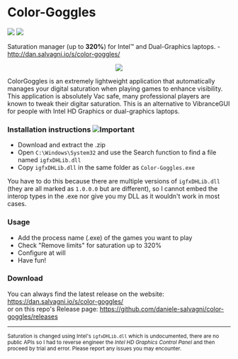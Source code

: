 # Color-Goggles

![](https://img.shields.io/badge/requires-igfxDHLib.dll-ff69b4.svg) ![](https://img.shields.io/badge/saturation-+320%25-green.svg) 

Saturation manager (up to **320%**) for Intel™ and Dual-Graphics laptops. - http://dan.salvagni.io/s/color-goggles/  


<p align="center">
<img src="https://user-images.githubusercontent.com/6751621/34745778-e9e03b98-f591-11e7-98e8-0c47e67e45f6.png">
</p>

ColorGoggles is an extremely lightweight application that automatically manages your digital saturation when playing games to enhance visibility.
This application is absolutely Vac safe, many professional players are known to tweak their digitar saturation.
This is an alternative to VibranceGUI for people with Intel HD Graphics or dual-graphics laptops.

### Installation instructions ![Important](https://user-images.githubusercontent.com/6751621/33405314-0f6189ca-d568-11e7-966c-d4e0d89d6f50.png)

- Download and extract the .zip
- Open `C:\Windows\System32` and use the Search function to find a file named `igfxDHLib.dll`
- Copy `igfxDHLib.dll` in the same folder as `Color-Goggles.exe`

You have to do this because there are multiple versions of `igfxDHLib.dll` (they are all marked as `1.0.0.0` but are different), so I cannot embed the interop types in the .exe nor give you my DLL as it wouldn't work in most cases.


### Usage

- Add the process name (.exe) of the games you want to play
- Check "Remove limits" for saturation up to 320%
- Configure at will
- Have fun!


### Download

You can always find the latest release on the website: https://dan.salvagni.io/s/color-goggles/  
or on this repo's Release page: https://github.com/daniele-salvagni/color-goggles/releases

---------------

<sub>Saturation is changed using Intel's `igfxDHLib.dll` which is undocumented, there are no public APIs so I had to reverse engineer the *Intel HD Graphics Control Panel* and then proceed by trial and error. Please report any issues you may encounter.<sub>
